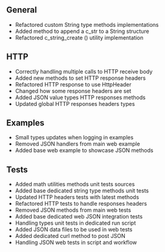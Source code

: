 ## General
- Refactored custom String type methods implementations
- Added method to append a c_str to a String structure
- Refactored c_string_create () utility implementation

## HTTP
- Correctly handling multiple calls to HTTP receive body
- Added new methods to set HTTP response headers
- Refactored HTTP response to use HttpHeader
- Changed how some response headers are set
- Added JSON value types HTTP responses methods
- Updated global HTTP responses headers types

## Examples
- Small types updates when logging in examples
- Removed JSON handlers from main web example
- Added base web example to showcase JSON methods

## Tests
- Added math utilities methods unit tests sources
- Added base dedicated string type methods unit tests
- Updated HTTP headers tests with latest methods
- Refactored HTTP tests to handle responses headers
- Removed JSON methods from main web tests
- Added base dedicated web JSON integration tests
- Handling types unit tests in dedicated run script
- Added JSON data files to be used in web tests
- Added dedicated curl method to post JSON
- Handling JSON web tests in script and workflow
